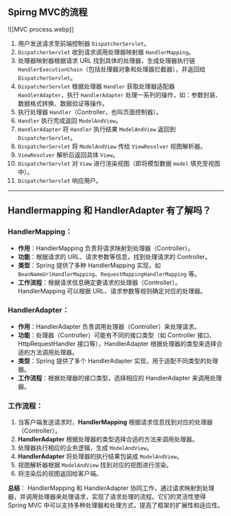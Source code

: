 
## Spirng MVC的流程

![[MVC process.webp]]

1. 用户发送请求至前端控制器 `DispatcherServlet`。
2. `DispatcherServlet` 收到请求调用处理器映射器 `HandlerMapping`。
3. 处理器映射器根据请求 URL 找到具体的处理器，生成处理器执行链 `HandlerExecutionChain`（包括处理器对象和处理器拦截器），并返回给 `DispatcherServlet`。
4. `DispatcherServlet` 根据处理器 `Handler` 获取处理器适配器 `HandlerAdapter`，执行 `HandlerAdapter` 处理一系列的操作，如：参数封装、数据格式转换、数据验证等操作。
5. 执行处理器 `Handler`（Controller，也叫页面控制器）。
6. `Handler` 执行完成返回 `ModelAndView`。
7. `HandlerAdapter` 将 `Handler` 执行结果 `ModelAndView` 返回到 `DispatcherServlet`。
8. `DispatcherServlet` 将 `ModelAndView` 传给 `ViewResolver` 视图解析器。
9. `ViewResolver` 解析后返回具体 `View`。
10. `DispatcherServlet` 对 `View` 进行渲染视图（即将模型数据 `model` 填充至视图中）。
11. `DispatcherServlet` 响应用户。



---


## Handlermapping 和 HandlerAdapter 有了解吗？

### HandlerMapping：

- **作用**：HandlerMapping 负责将请求映射到处理器（Controller）。
- **功能**：根据请求的 URL、请求参数等信息，找到处理请求的 Controller。
- **类型**：Spring 提供了多种 HandlerMapping 实现，如 `BeanNameUrlHandlerMapping`、`RequestMappingHandlerMapping` 等。
- **工作流程**：根据请求信息确定要请求的处理器（Controller）。HandlerMapping 可以根据 URL、请求参数等规则确定对应的处理器。

### HandlerAdapter：

- **作用**：HandlerAdapter 负责调用处理器（Controller）来处理请求。
- **功能**：处理器（Controller）可能有不同的接口类型（如 Controller 接口、HttpRequestHandler 接口等），HandlerAdapter 根据处理器的类型来选择合适的方法调用处理器。
- **类型**：Spring 提供了多个 HandlerAdapter 实现，用于适配不同类型的处理器。
- **工作流程**：根据处理器的接口类型，选择相应的 HandlerAdapter 来调用处理器。


### 工作流程：

1. 当客户端发送请求时，**HandlerMapping** 根据请求信息找到对应的处理器（Controller）。
2. **HandlerAdapter** 根据处理器的类型选择合适的方法来调用处理器。
3. 处理器执行相应的业务逻辑，生成 `ModelAndView`。
4. **HandlerAdapter** 将处理器的执行结果包装成 `ModelAndView`。
5. 视图解析器根据 `ModelAndView` 找到对应的视图进行渲染。
6. 将渲染后的视图返回给客户端。


**总结**：
HandlerMapping 和 HandlerAdapter 协同工作，通过请求映射到处理器，并调用处理器来处理请求，实现了请求处理的流程。它们的灵活性使得 Spring MVC 中可以支持多种处理器和处理方式，提高了框架的扩展性和适应性。

